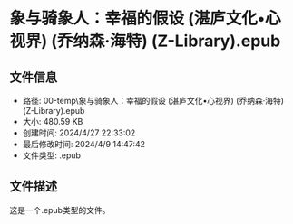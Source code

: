 ﻿# 象与骑象人：幸福的假设 (湛庐文化•心视界) (乔纳森·海特) (Z-Library).epub

## 文件信息
- 路径: 00-temp\象与骑象人：幸福的假设 (湛庐文化•心视界) (乔纳森·海特) (Z-Library).epub
- 大小: 480.59 KB
- 创建时间: 2024/4/27 22:33:02
- 最后修改时间: 2024/4/9 14:47:42
- 文件类型: .epub

## 文件描述
这是一个.epub类型的文件。

